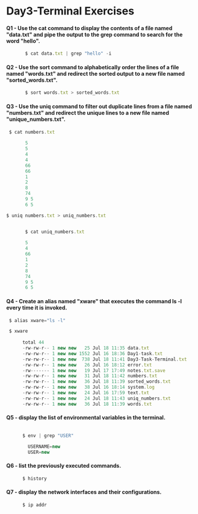 # Day3-Terminal Exercises



#### Q1 - Use the cat command to display the contents of a file named "data.txt" and pipe the output to the grep command to search for the word "hello".

```js
       $ cat data.txt | grep "hello" -i
```

#### Q2 - Use the sort command to alphabetically order the lines of a file named "words.txt" and redirect the sorted output to a new file named "sorted_words.txt".
```js
       $ sort words.txt > sorted_words.txt
```


#### Q3 - Use the uniq command to filter out duplicate lines from a file named "numbers.txt" and redirect the unique lines to a new file named "unique_numbers.txt".

```js
 $ cat numbers.txt
  
       5
       5
       4
       4
       66
       66
       1
       2
       8
       74
       9 5
       6 5
```

```js
$ uniq numbers.txt > uniq_numbers.txt
```

```js

       $ cat uniq_numbers.txt 
 
       5
       4
       66
       1
       2
       8
       74
       9 5
       6 5
```
      


#### Q4 - Create an alias named "xware" that executes the command ls -l every time it is invoked.

```js
 $ alias xware="ls -l"
```
     
```js
 $ xware  
  
      total 44
      -rw-rw-r-- 1 new new   25 Jul 18 11:35 data.txt
      -rw-rw-r-- 1 new new 1552 Jul 16 18:36 Day1-task.txt
      -rw-rw-r-- 1 new new  738 Jul 18 11:41 Day3-Task-Terminal.txt
      -rw-rw-r-- 1 new new   26 Jul 16 18:12 error.txt
      -rw------- 1 new new   19 Jul 17 17:49 notes.txt.save
      -rw-rw-r-- 1 new new   31 Jul 18 11:42 numbers.txt
      -rw-rw-r-- 1 new new   36 Jul 18 11:39 sorted_words.txt
      -rw-rw-r-- 1 new new   38 Jul 16 18:14 system.log
      -rw-rw-r-- 1 new new   24 Jul 16 17:59 text.txt
      -rw-rw-r-- 1 new new   24 Jul 18 11:43 uniq_numbers.txt
      -rw-rw-r-- 1 new new   36 Jul 18 11:39 words.txt
```
     


#### Q5 - display the list of environmental variables in the terminal.

```js

      $ env | grep "USER"

        USERNAME=new
        USER=new
```

#### Q6 - list the previously executed commands.

```js
      $ history
```


#### Q7 - display the network interfaces and their configurations.

```js
      $ ip addr
```

